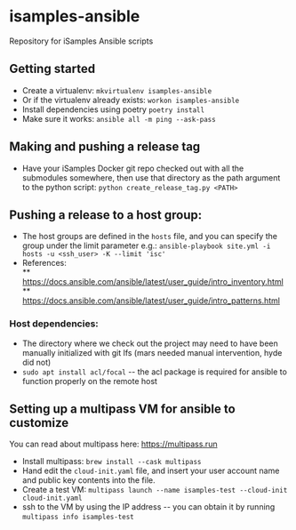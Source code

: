 # isamples-ansible
Repository for iSamples Ansible scripts

## Getting started
* Create a virtualenv:
`mkvirtualenv isamples-ansible`
* Or if the virtualenv already exists:
`workon isamples-ansible`
* Install dependencies using poetry
`poetry install`
* Make sure it works:
`ansible all -m ping --ask-pass`

## Making and pushing a release tag
* Have your iSamples Docker git repo checked out with all the submodules somewhere, then use that directory as the path argument to the python script:
`python create_release_tag.py <PATH>`
  
## Pushing a release to a host group:
* The host groups are defined in the `hosts` file, and you can specify the group under the limit parameter e.g.:
`ansible-playbook site.yml -i hosts -u <ssh_user> -K --limit 'isc'`
* References:  
  ** https://docs.ansible.com/ansible/latest/user_guide/intro_inventory.html
  ** https://docs.ansible.com/ansible/latest/user_guide/intro_patterns.html
  
### Host dependencies:
* The directory where we check out the project may need to have been manually initialized with git lfs (mars needed manual intervention, hyde did not)
* `sudo apt install acl/focal` -- the acl package is required for ansible to function properly on the remote host

## Setting up a multipass VM for ansible to customize
You can read about multipass here: https://multipass.run

* Install multipass: `brew install --cask multipass`
* Hand edit the `cloud-init.yaml` file, and insert your user account name and public key contents into the file.
* Create a test VM: `multipass launch --name isamples-test --cloud-init cloud-init.yaml`
* ssh to the VM by using the IP address -- you can obtain it by running `multipass info isamples-test`